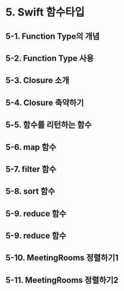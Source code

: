 # 5. Swift 함수타입




## 5-1. Function Type의 개념


## 5-2. Function Type 사용


## 5-3. Closure 소개 


## 5-4. Closure 축약하기

## 5-5. 함수를 리턴하는 함수


## 5-6. map 함수

## 5-7. filter 함수

## 5-8. sort 함수

## 5-9. reduce 함수

## 5-9. reduce 함수

## 5-10. MeetingRooms 정렬하기1

## 5-11. MeetingRooms 정렬하기2